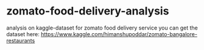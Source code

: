 # zomato-food-delivery-analysis
analysis on kaggle-dataset for zomato food delivery service
you can get the dataset here: 
https://www.kaggle.com/himanshupoddar/zomato-bangalore-restaurants
